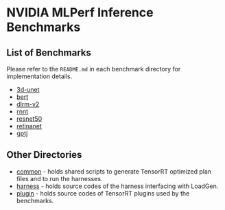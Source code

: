 # NVIDIA MLPerf Inference Benchmarks

## List of Benchmarks

Please refer to the `README.md` in each benchmark directory for implementation details.
- [3d-unet](3d-unet/tensorrt/README.md)
- [bert](bert/tensorrt/README.md)
- [dlrm-v2](dlrm/tensorrt/README.md)
- [rnnt](rnnt/tensorrt/README.md)
- [resnet50](resnet50/tensorrt/README.md)
- [retinanet](retinanet/tensorrt/README.md)
- [gptj](gptj/tensorrt/README.md)

## Other Directories

- [common](common) - holds shared scripts to generate TensorRT optimized plan files and to run the harnesses.
- [harness](harness) - holds source codes of the harness interfacing with LoadGen.
- [plugin](plugin) - holds source codes of TensorRT plugins used by the benchmarks.

